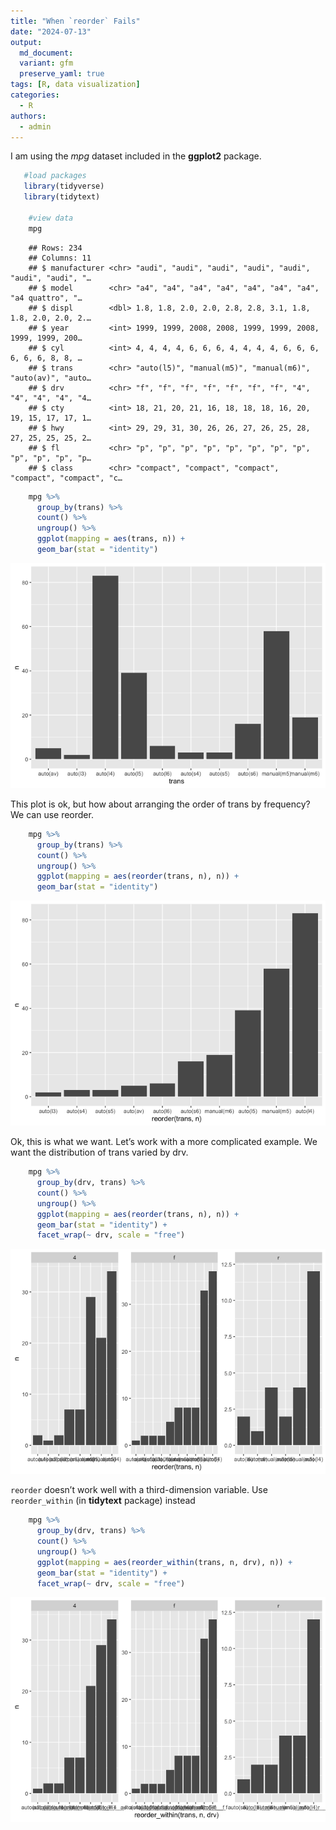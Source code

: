 ```yaml
---
title: "When `reorder` Fails"
date: "2024-07-13"
output:
  md_document:
  variant: gfm
  preserve_yaml: true
tags: [R, data visualization]
categories: 
  - R
authors: 
  - admin
---
```


I am using the *mpg* dataset included in the **ggplot2** package.

```r
   #load packages
   library(tidyverse)
   library(tidytext)

    #view data
    mpg
```
```
    ## Rows: 234
    ## Columns: 11
    ## $ manufacturer <chr> "audi", "audi", "audi", "audi", "audi", "audi", "audi", "…
    ## $ model        <chr> "a4", "a4", "a4", "a4", "a4", "a4", "a4", "a4 quattro", "…
    ## $ displ        <dbl> 1.8, 1.8, 2.0, 2.0, 2.8, 2.8, 3.1, 1.8, 1.8, 2.0, 2.0, 2.…
    ## $ year         <int> 1999, 1999, 2008, 2008, 1999, 1999, 2008, 1999, 1999, 200…
    ## $ cyl          <int> 4, 4, 4, 4, 6, 6, 6, 4, 4, 4, 4, 6, 6, 6, 6, 6, 6, 8, 8, …
    ## $ trans        <chr> "auto(l5)", "manual(m5)", "manual(m6)", "auto(av)", "auto…
    ## $ drv          <chr> "f", "f", "f", "f", "f", "f", "f", "4", "4", "4", "4", "4…
    ## $ cty          <int> 18, 21, 20, 21, 16, 18, 18, 18, 16, 20, 19, 15, 17, 17, 1…
    ## $ hwy          <int> 29, 29, 31, 30, 26, 26, 27, 26, 25, 28, 27, 25, 25, 25, 2…
    ## $ fl           <chr> "p", "p", "p", "p", "p", "p", "p", "p", "p", "p", "p", "p…
    ## $ class        <chr> "compact", "compact", "compact", "compact", "compact", "c…
```
```r
    mpg %>% 
      group_by(trans) %>% 
      count() %>% 
      ungroup() %>% 
      ggplot(mapping = aes(trans, n)) +
      geom_bar(stat = "identity")
```

![](index_files/figure-markdown_strict/unnamed-chunk-3-1.png)

This plot is ok, but how about arranging the order of trans by
frequency? We can use reorder.

```r
    mpg %>% 
      group_by(trans) %>% 
      count() %>% 
      ungroup() %>% 
      ggplot(mapping = aes(reorder(trans, n), n)) +
      geom_bar(stat = "identity")
```

![](index_files/figure-markdown_strict/unnamed-chunk-4-1.png)

Ok, this is what we want. Let’s work with a more complicated example. We
want the distribution of trans varied by drv.

```r
    mpg %>% 
      group_by(drv, trans) %>% 
      count() %>% 
      ungroup() %>% 
      ggplot(mapping = aes(reorder(trans, n), n)) +
      geom_bar(stat = "identity") +
      facet_wrap(~ drv, scale = "free")
```

![](index_files/figure-markdown_strict/unnamed-chunk-5-1.png)

`reorder` doesn’t work well with a third-dimension variable. Use
`reorder_within` (in **tidytext** package) instead

```r
    mpg %>% 
      group_by(drv, trans) %>% 
      count() %>% 
      ungroup() %>% 
      ggplot(mapping = aes(reorder_within(trans, n, drv), n)) +
      geom_bar(stat = "identity") +
      facet_wrap(~ drv, scale = "free")
```

![](index_files/figure-markdown_strict/unnamed-chunk-6-1.png)
